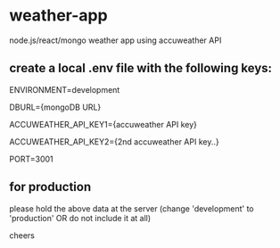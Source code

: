 # weather-app
node.js/react/mongo weather app using accuweather API

## create a local .env file with the following keys:

ENVIRONMENT=development

DBURL={mongoDB URL}

ACCUWEATHER_API_KEY1={accuweather API key}

ACCUWEATHER_API_KEY2={2nd accuweather API key..}

PORT=3001

## for production

please hold the above data at the server (change 'development' to 'production' OR do not include it at all)



cheers

